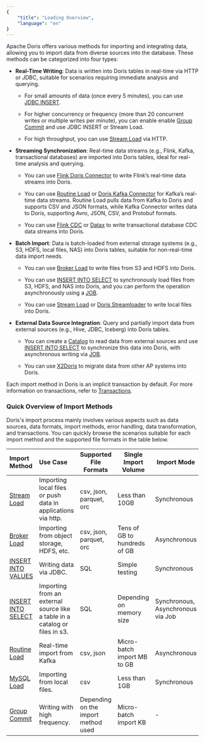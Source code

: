 ```yaml
---
{
    "title": "Loading Overview",
    "language": "en"
}
---
```


<!-- 
Licensed to the Apache Software Foundation (ASF) under one
or more contributor license agreements.  See the NOTICE file
distributed with this work for additional information
regarding copyright ownership.  The ASF licenses this file
to you under the Apache License, Version 2.0 (the
"License"); you may not use this file except in compliance
with the License.  You may obtain a copy of the License at

  http://www.apache.org/licenses/LICENSE-2.0

Unless required by applicable law or agreed to in writing,
software distributed under the License is distributed on an
"AS IS" BASIS, WITHOUT WARRANTIES OR CONDITIONS OF ANY
KIND, either express or implied.  See the License for the
specific language governing permissions and limitations
under the License.
-->

Apache Doris offers various methods for importing and integrating data, allowing you to import data from diverse sources into the database. These methods can be categorized into four types:

- **Real-Time Writing**: Data is written into Doris tables in real-time via HTTP or JDBC, suitable for scenarios requiring immediate analysis and querying.

    - For small amounts of data (once every 5 minutes), you can use [JDBC INSERT](./import-way/insert-into-manual.md).

    - For higher concurrency or frequency (more than 20 concurrent writes or multiple writes per minute), you can enable enable [Group Commit](./group-commit-manual.md) and use JDBC INSERT or Stream Load.

    - For high throughput, you can use [Stream Load](./import-way/stream-load-manual) via HTTP.

- **Streaming Synchronization**: Real-time data streams (e.g., Flink, Kafka, transactional databases) are imported into Doris tables, ideal for real-time analysis and querying.

    - You can use [Flink Doris Connector](../../ecosystem/flink-doris-connector.md) to write Flink’s real-time data streams into Doris.

    - You can use [Routine Load](./import-way/routine-load-manual.md) or [Doris Kafka Connector](../../ecosystem/doris-kafka-connector.md) for Kafka’s real-time data streams. Routine Load pulls data from Kafka to Doris and supports CSV and JSON formats, while Kafka Connector writes data to Doris, supporting Avro, JSON, CSV, and Protobuf formats.

    - You can use [Flink CDC](../../ecosystem/flink-doris-connector.md) or [Datax](../../ecosystem/datax.md) to write transactional database CDC data streams into Doris.

- **Batch Import**: Data is batch-loaded from external storage systems (e.g., S3, HDFS, local files, NAS) into Doris tables, suitable for non-real-time data import needs.

    - You can use [Broker Load](./import-way/broker-load-manual.md) to write files from S3 and HDFS into Doris.

    - You can use [INSERT INTO SELECT](./import-way/insert-into-manual.md) to synchronously load files from S3, HDFS, and NAS into Doris, and you can perform the operation asynchronously using a [JOB](../scheduler/job-scheduler.md).

    - You can use [Stream Load](./import-way/stream-load-manual) or [Doris Streamloader](../../ecosystem/doris-streamloader.md) to write local files into Doris.

- **External Data Source Integration**: Query and partially import data from external sources (e.g., Hive, JDBC, Iceberg) into Doris tables.

    - You can create a [Catalog](../../lakehouse/lakehouse-overview.md) to read data from external sources and use [INSERT INTO SELECT](./import-way/insert-into-manual.md) to synchronize this data into Doris, with asynchronous writing via [JOB](../scheduler/job-scheduler.md).
    
    - You can use [X2Doris](data-source/migrate-data-from-other-olap.md) to migrate data from other AP systems into Doris.

Each import method in Doris is an implicit transaction by default. For more information on transactions, refer to [Transactions](../transaction.md).

### Quick Overview of Import Methods

Doris's import process mainly involves various aspects such as data sources, data formats, import methods, error handling, data transformation, and transactions. You can quickly browse the scenarios suitable for each import method and the supported file formats in the table below.

| Import Method                                      | Use Case                                   | Supported File Formats | Single Import Volume | Import Mode |
| :-------------------------------------------- | :----------------------------------------- | ----------------------- | ----------------- | -------- |
| [Stream Load](./import-way/stream-load-manual)           | Importing local files or push data in applications via http.                             | csv, json, parquet, orc | Less than 10GB          | Synchronous     |
| [Broker Load](./import-way/broker-load-manual.md)        | Importing from object storage, HDFS, etc.                     | csv, json, parquet, orc | Tens of GB to hundreds of GB   | Asynchronous     |
| [INSERT INTO VALUES](./import-way/insert-into-manual.md) | Writing data via JDBC. | SQL                     | Simple testing | Synchronous     |
| [INSERT INTO SELECT](./import-way/insert-into-manual.md) | Importing from an external source like a table in a catalog or files in s3.      | SQL                     | Depending on memory size  | Synchronous, Asynchronous via Job     |
| [Routine Load](./import-way/routine-load-manual.md)      | Real-time import from Kafka                            | csv, json               | Micro-batch import MB to GB | Asynchronous     |
| [MySQL Load](./import-way/mysql-load-manual.md)          | Importing from local files.                             | csv                     | Less than 1GB          | Synchronous     |
| [Group Commit](./group-commit-manual.md)          | Writing with high frequency.                            | Depending on the import method used                     |  Micro-batch import KB         | -     |
